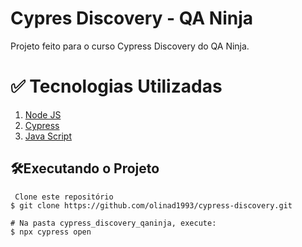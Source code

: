 # Cypres Discovery - QA Ninja
Projeto feito para o curso Cypress Discovery do QA Ninja.

# ✅ Tecnologias Utilizadas



1. [Node JS](https://nodejs.org/en/)
2. [Cypress](https://www.cypress.io/)
3. [Java Script](https://developer.mozilla.org/pt-BR/docs/Web/JavaScript)



## 🛠️Executando o Projeto

```
 Clone este repositório
$ git clone https://github.com/olinad1993/cypress-discovery.git
```

```
# Na pasta cypress_discovery_qaninja, execute:
$ npx cypress open
```